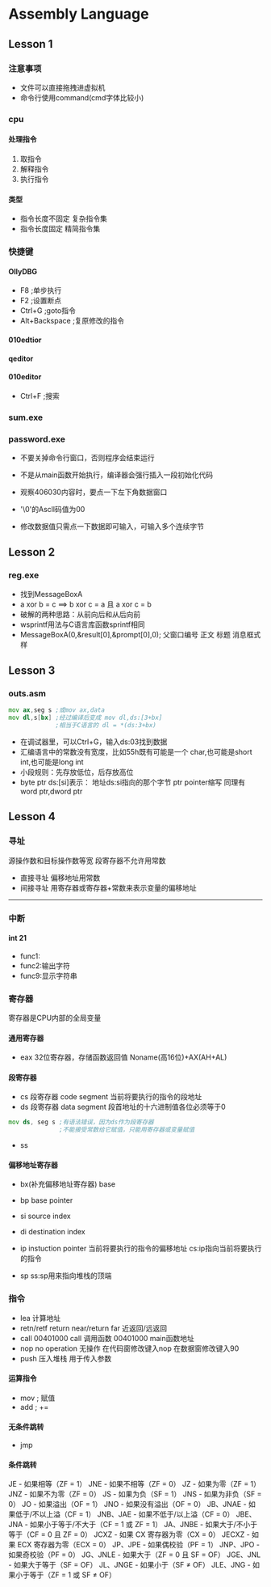 # Assembly Language
## Lesson 1
### 注意事项
+ 文件可以直接拖拽进虚拟机
+ 命令行使用command(cmd字体比较小)
### cpu
#### 处理指令
1. 取指令
2. 解释指令
3. 执行指令
#### 类型
+ 指令长度不固定 复杂指令集
+ 指令长度固定 精简指令集
### 快捷键
#### OllyDBG
+ F8 ;单步执行
+ F2 ;设置断点
+ Ctrl+G ;goto指令
+ Alt+Backspace ;复原修改的指令

#### 010edtior
#### qeditor


#### 010editor
+ Ctrl+F ;搜索
### sum.exe
### password.exe
+ 不要关掉命令行窗口，否则程序会结束运行
+ 不是从main函数开始执行，编译器会强行插入一段初始化代码

+ 观察406030内容时，要点一下左下角数据窗口
+ '\0'的Ascll码值为00
+ 修改数据值只需点一下数据即可输入，可输入多个连续字节
## Lesson 2
### reg.exe
+ 找到MessageBoxA
+ a xor b = c ==> b xor c = a 且 a xor c = b 
+ 破解的两种思路：从前向后和从后向前
+ wsprintf用法与C语言库函数sprintf相同
+ MessageBoxA(0,&result[0],&prompt[0],0);
父窗口编号 正文 标题 消息框式样
## Lesson 3
### outs.asm
```asm
mov ax,seg s ;或mov ax,data
mov dl,s[bx] ;经过编译后变成 mov dl,ds:[3+bx]
             ;相当于C语言的 dl = *(ds:3+bx)
```
+ 在调试器里，可以Ctrl+G，输入ds:03找到数据
+ 汇编语言中的常数没有宽度，比如55h既有可能是一个
char,也可能是short int,也可能是long int
+ 小段规则：先存放低位，后存放高位
+ byte ptr ds:[si]表示：
地址ds:si指向的那个字节
ptr pointer缩写
同理有 word ptr,dword ptr
## Lesson 4
### 寻址
源操作数和目标操作数等宽
段寄存器不允许用常数
+ 直接寻址
偏移地址用常数
+ 间接寻址
用寄存器或寄存器+常数来表示变量的偏移地址

---
### 中断
#### int 21
+ func1:
+ func2:输出字符
+ func9:显示字符串
### 寄存器
寄存器是CPU内部的全局变量
#### 通用寄存器
+ eax
32位寄存器，存储函数返回值
Noname(高16位)+AX(AH+AL)
#### 段寄存器
+ cs
段寄存器 code segment
当前将要执行的指令的段地址
+ ds
段寄存器 data segment
段首地址的十六进制值各位必须等于0
```asm
mov ds, seg s ;有语法错误，因为ds作为段寄存器
              ;不能接受常数给它赋值，只能用寄存器或变量赋值         
```
+ ss


#### 偏移地址寄存器
+ bx(补充偏移地址寄存器)
base
+ bp
base pointer
+ si 
source index
+ di
destination index

+ ip
instuction pointer
当前将要执行的指令的偏移地址
cs:ip指向当前将要执行的指令
+ sp
ss:sp用来指向堆栈的顶端
### 指令
+ lea
计算地址
+ retn/retf
return near/return far
近返回/远返回
+ call 00401000 
call 调用函数 
00401000 main函数地址
+ nop 
no operation 无操作
在代码窗修改键入nop
在数据窗修改键入90
+ push 
压入堆栈
用于传入参数
#### 运算指令
+ mov ; 赋值
+ add ; +=
#### 无条件跳转
+ jmp
#### 条件跳转
JE - 如果相等（ZF = 1）
JNE - 如果不相等（ZF = 0）
JZ - 如果为零（ZF = 1）
JNZ - 如果不为零（ZF = 0）
JS - 如果为负（SF = 1）
JNS - 如果为非负（SF = 0）
JO - 如果溢出（OF = 1）
JNO - 如果没有溢出（OF = 0）
JB、JNAE - 如果低于/不以上溢（CF = 1）
JNB、JAE - 如果不低于/以上溢（CF = 0）
JBE、JNA - 如果小于等于/不大于（CF = 1 或 ZF = 1）
JA、JNBE - 如果大于/不小于等于（CF = 0 且 ZF = 0）
JCXZ - 如果 CX 寄存器为零（CX = 0）
JECXZ - 如果 ECX 寄存器为零（ECX = 0）
JP、JPE - 如果偶校验（PF = 1）
JNP、JPO - 如果奇校验（PF = 0）
JG、JNLE - 如果大于（ZF = 0 且 SF = OF）
JGE、JNL - 如果大于等于（SF = OF）
JL、JNGE - 如果小于（SF ≠ OF）
JLE、JNG - 如果小于等于（ZF = 1 或 SF ≠ OF）
